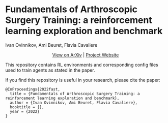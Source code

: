 # Fundamentals of Arthroscopic Surgery Training: a reinforcement learning exploration and benchmark
Ivan Ovinnikov, Ami Beuret, Flavia Cavaliere


<p align="center">
  <a href="https://github.com/amibeuret/fast.github.io">View on ArXiv</a> |
  <a href="https://github.com/amibeuret/fast.github.io">Project Website</a>
</p>


This repository contains RL environments and corresponding config files used to train agents as stated in the paper.

If you find this repository is useful in your research, please cite the paper:
```
@InProceedings{2022fast,
  title = {Fundamentals of Arthroscopic Surgery Training: a reinforcement learning exploration and benchmark},
  author = {Ivan Ovinnikov, Ami Beuret, Flavia Cavaliere},
  booktitle = {},
  year = {2022}
}
```
